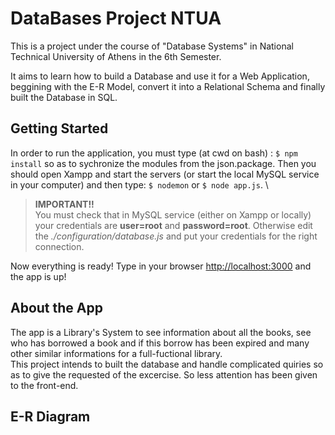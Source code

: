# DataBases Project NTUA

  This is a project under the course of "Database Systems" in National Technical University of Athens in the 6th Semester.
  
  It aims to learn how to build a Database and use it for a Web Application, beggining with the E-R Model, convert it into a Relational Schema and finally built the Database in SQL.
  
  ## Getting Started
  In order to run the application, you must type (at cwd on bash) : `$ npm install` so as to sychronize the modules from the json.package.
  Then you should open Xampp and start the servers (or start the local MySQL service in your computer) and then type: `$ nodemon` or  `$ node app.js`. \
  >**IMPORTANT!!** \
  You must check that in MySQL service (either on Xampp or locally) your credentials are **user=root** and **password=root**.     Otherwise edit the *./configuration/database.js* and put your credentials for the right connection.
  
  
  Now everything is ready! Type in your browser <http://localhost:3000> and the app is up!
  
  ## About the App
  The app is a Library's System to see information about all the books, see who has borrowed a book and if this borrow has been expired and many other similar informations for a full-fuctional library.\
  This project intends to built the database and handle complicated quiries so as to give the requested of the excercise. So less attention has been given to the front-end.
  
 ## E-R Diagram
 
    
